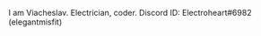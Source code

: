 I am Viacheslav. Electrician, coder.
Discord ID: Electroheart#6982 (elegantmisfit)

<!---
Revenge-of-Shadow/Revenge-of-Shadow is a ✨ special ✨ repository because its `README.md` (this file) appears on your GitHub profile.
You can click the Preview link to take a look at your changes.
--->
